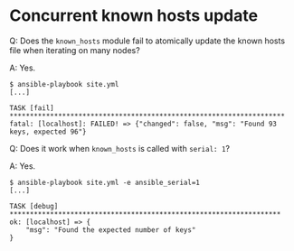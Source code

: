 # Concurrent known hosts update

Q: Does the `known_hosts` module fail to atomically update the known hosts file
when iterating on many nodes?

A: Yes.

```
$ ansible-playbook site.yml
[...]

TASK [fail] ********************************************************************
fatal: [localhost]: FAILED! => {"changed": false, "msg": "Found 93 keys, expected 96"}
```

Q: Does it work when `known_hosts` is called with `serial: 1`?

A: Yes.

```
$ ansible-playbook site.yml -e ansible_serial=1
[...]

TASK [debug] *******************************************************************
ok: [localhost] => {
    "msg": "Found the expected number of keys"
}
```
